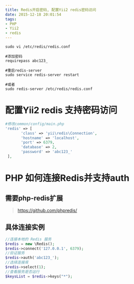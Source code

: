 ```yaml
---
title: Redis开启密码, 配置Yii2 redis密码访问
date: 2015-12-18 20:01:54
tags:
- PHP
- Yii2
- redis
---
```



```shell
sudo vi /etc/redis/redis.conf

#添加密码
requirepass abc123_

#重启redis-server
sudo service redis-server restart

#或者
sudo redis-server /etc/redis/redis.conf
```

<!-- more --> 

# 配置Yii2 redis 支持密码访问

```php
#修改common/config/main.php
'redis' => [
       'class' => 'yii\redis\Connection',
       'hostname' => 'localhost',
       'port' => 6379,
       'database' => 2,
       'password' => 'abc123_'
 ],
```

# PHP 如何连接Redis并支持auth

## 需要php-redis扩展

> https://github.com/phpredis/

## 具体连接实例

```php
//连接本地的 Redis 服务
$redis = new \Redis();
$redis->connect('127.0.0.1', 6379);
//验证服务
$redis->auth('abc123_');
//选择连接库
$redis->select(1);
//查看服务是否运行
$keysList = $redis->keys("*");
```
